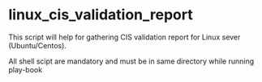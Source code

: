 # linux_cis_validation_report

This script will help for gathering CIS validation report for Linux sever (Ubuntu/Centos).

All shell scipt are mandatory and must be in same directory while running play-book


